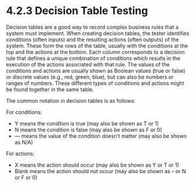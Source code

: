 # 4.2.3 Decision Table Testing

Decision tables are a good way to record complex business rules that a system must implement. When creating decision tables, the tester identifies conditions \(often inputs\) and the resulting actions \(often outputs\) of the system. These form the rows of the table, usually with the conditions at the top and the actions at the bottom. Each column corresponds to a decision rule that defines a unique combination of conditions which results in the execution of the actions associated with that rule. The values of the conditions and actions are usually shown as Boolean values \(true or false\) or discrete values \(e.g., red, green, blue\), but can also be numbers or ranges of numbers. These different types of conditions and actions might be found together in the same table.

The common notation in decision tables is as follows: 

For conditions: 

* Y means the condition is true \(may also be shown as T or 1\) 
* N means the condition is false \(may also be shown as F or 0\) 
* — means the value of the condition doesn’t matter \(may also be shown as N/A\)

For actions: 

* X means the action should occur \(may also be shown as Y or T or 1\) 
* Blank means the action should not occur \(may also be shown as – or N or F or 0\)





